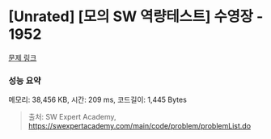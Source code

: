 # [Unrated] [모의 SW 역량테스트] 수영장 - 1952 

[문제 링크](https://swexpertacademy.com/main/code/problem/problemDetail.do?contestProbId=AV5PpFQaAQMDFAUq) 

### 성능 요약

메모리: 38,456 KB, 시간: 209 ms, 코드길이: 1,445 Bytes



> 출처: SW Expert Academy, https://swexpertacademy.com/main/code/problem/problemList.do